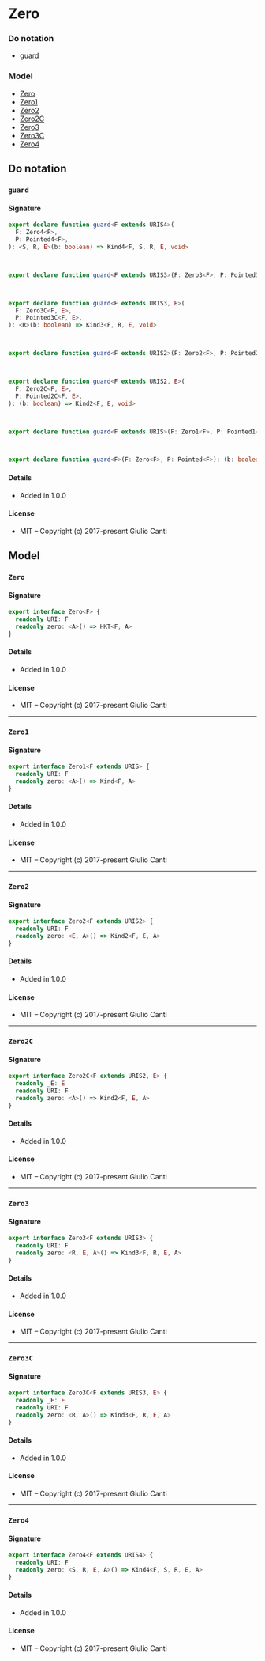 
# Zero







### Do notation

* [guard](#guard)

### Model

* [Zero](#zero)
* [Zero1](#zero1)
* [Zero2](#zero2)
* [Zero2C](#zero2c)
* [Zero3](#zero3)
* [Zero3C](#zero3c)
* [Zero4](#zero4)

## Do notation


### `guard`




#### Signature

```typescript
export declare function guard<F extends URIS4>(
  F: Zero4<F>,
  P: Pointed4<F>,
): <S, R, E>(b: boolean) => Kind4<F, S, R, E, void>



export declare function guard<F extends URIS3>(F: Zero3<F>, P: Pointed3<F>): <R, E>(b: boolean) => Kind3<F, R, E, void>



export declare function guard<F extends URIS3, E>(
  F: Zero3C<F, E>,
  P: Pointed3C<F, E>,
): <R>(b: boolean) => Kind3<F, R, E, void>



export declare function guard<F extends URIS2>(F: Zero2<F>, P: Pointed2<F>): <E>(b: boolean) => Kind2<F, E, void>



export declare function guard<F extends URIS2, E>(
  F: Zero2C<F, E>,
  P: Pointed2C<F, E>,
): (b: boolean) => Kind2<F, E, void>



export declare function guard<F extends URIS>(F: Zero1<F>, P: Pointed1<F>): (b: boolean) => Kind<F, void>



export declare function guard<F>(F: Zero<F>, P: Pointed<F>): (b: boolean) => HKT<F, void>

```

#### Details

* Added in 1.0.0


#### License

* MIT – Copyright (c) 2017-present Giulio Canti

## Model


### `Zero`




#### Signature

```typescript
export interface Zero<F> {
  readonly URI: F
  readonly zero: <A>() => HKT<F, A>
}
```

#### Details

* Added in 1.0.0


#### License

* MIT – Copyright (c) 2017-present Giulio Canti

---


### `Zero1`




#### Signature

```typescript
export interface Zero1<F extends URIS> {
  readonly URI: F
  readonly zero: <A>() => Kind<F, A>
}
```

#### Details

* Added in 1.0.0


#### License

* MIT – Copyright (c) 2017-present Giulio Canti

---


### `Zero2`




#### Signature

```typescript
export interface Zero2<F extends URIS2> {
  readonly URI: F
  readonly zero: <E, A>() => Kind2<F, E, A>
}
```

#### Details

* Added in 1.0.0


#### License

* MIT – Copyright (c) 2017-present Giulio Canti

---


### `Zero2C`




#### Signature

```typescript
export interface Zero2C<F extends URIS2, E> {
  readonly _E: E
  readonly URI: F
  readonly zero: <A>() => Kind2<F, E, A>
}
```

#### Details

* Added in 1.0.0


#### License

* MIT – Copyright (c) 2017-present Giulio Canti

---


### `Zero3`




#### Signature

```typescript
export interface Zero3<F extends URIS3> {
  readonly URI: F
  readonly zero: <R, E, A>() => Kind3<F, R, E, A>
}
```

#### Details

* Added in 1.0.0


#### License

* MIT – Copyright (c) 2017-present Giulio Canti

---


### `Zero3C`




#### Signature

```typescript
export interface Zero3C<F extends URIS3, E> {
  readonly _E: E
  readonly URI: F
  readonly zero: <R, A>() => Kind3<F, R, E, A>
}
```

#### Details

* Added in 1.0.0


#### License

* MIT – Copyright (c) 2017-present Giulio Canti

---


### `Zero4`




#### Signature

```typescript
export interface Zero4<F extends URIS4> {
  readonly URI: F
  readonly zero: <S, R, E, A>() => Kind4<F, S, R, E, A>
}
```

#### Details

* Added in 1.0.0


#### License

* MIT – Copyright (c) 2017-present Giulio Canti